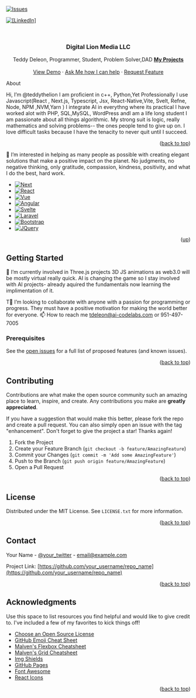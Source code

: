 <!-- Improved compatibility of back to top link: See: https://github.com/teddythelion/teddythelion/teddythelion/pull/73 -->
<a name="readme-top"></a>
<!--
*** Thanks for checking out the Best-README-Template. If you have a suggestion
*** that would make this better, please fork the repo and create a pull request
*** or simply open an issue with the tag "enhancement".
*** Don't forget to give the project a star!
*** Thanks again! Now go create something AMAZING! :D
-->



<!-- PROJECT SHIELDS -->
<!--
*** I'm using markdown "reference style" links for readability.
*** Reference links are enclosed in brackets [ ] instead of parentheses ( ).
*** See the bottom of this document for the declaration of the reference variables
*** for contributors-url, forks-url, etc. This is an optional, concise syntax you may use.
*** https://www.markdownguide.org/basic-syntax/#reference-style-links
-->


[![Issues][issues-shield]][issues-url]

[![[LinkedIn]][linkedin-shield]](https://www.linkedin.com/in/teddy-deleon-24908126b/)



<!-- PROJECT LOGO -->
<br />
<div align="center">
  <a href="https://github.com/teddythelion/teddythelion/teddythelion">
   
  </a>

  <h3 align="center">Digital Lion Media LLC</h3>

  <p align="center">
   Teddy Deleon, Programmer, Student, Problem Solver,DAD
    <a href="https://github.com/teddythelion/teddythelion/teddythelion"><strong>My Projects</strong></a>
    <br />
    <br />
    <a href="https://github.com/teddythelion/teddythelion/teddythelion">View Demo</a>
    ·
    <a href="https://github.com/teddythelion/teddythelion/teddythelion/issues">Ask Me how I can help</a>
    ·
    <a href="https://github.com/teddythelion/teddythelion/teddythelion/issues">Request Feature</a>
  </p>
</div>



<!-- TABLE OF CONTENTS -->

  <summary>About</summary>
  



<!-- ABOUT  -->




 Hi, I’m @teddythelion I am proficient in c++, Python,Yet Professionally I use Javascript(React , Next.js, Typescript, Jsx, React-Native,Vite, Svelt, Refne, Node, NPM ,NVM,Yarn ) I integrate AI in everythng where its practical I have worked alot with PHP, SQL,MySQL, WordPress andI am a life long student I am passionate about all things algorithmic. My strong suit is logic, really mathematics and solving problems-- the ones people tend to give up on. I love difficult tasks because I have the tenacity to never quit until I succeed.


<p align="right">(<a href="#readme-top">back to top</a>)</p>





👀 I’m interested in helping as many people as possible with creating elegant solutions that make a positive impact on the planet. No judgments, no negative thinking, only gratitude, compassion, kindness, positivity, and what I do the best, hard work.


* [![Next][Next.js]][Next-url]
* [![React][React.js]][React-url]
* [![Vue][Vue.js]][Vue-url]
* [![Angular][Angular.io]][Angular-url]
* [![Svelte][Svelte.dev]][Svelte-url]
* [![Laravel][Laravel.com]][Laravel-url]
* [![Bootstrap][Bootstrap.com]][Bootstrap-url]
* [![JQuery][JQuery.com]][JQuery-url]

<p align="right">(<a href="#readme-top">up</a>)</p>



<!-- GETTING STARTED -->
## Getting Started

🌱 I’m currently involved in Three.js projects 3D JS animations as web3.0 will be mostly virtual really quick. AI is changing the game so I stay involved with AI projects- already aquired the fundamentals now learning the implimentation of it.


T💞️ I’m looking to collaborate with anyone with a passion for programming or progress. They must have a positive motivation for making the world better for everyone.
📫 How to reach me tdeleon@ai-codelabs.com or 951-497-7005
### Prerequisites

See the [open issues](https://github.com/teddythelion/teddythelion/teddythelion/issues) for a full list of proposed features (and known issues).

<p align="right">(<a href="#readme-top">back to top</a>)</p>



<!-- CONTRIBUTING -->
## Contributing

Contributions are what make the open source community such an amazing place to learn, inspire, and create. Any contributions you make are **greatly appreciated**.

If you have a suggestion that would make this better, please fork the repo and create a pull request. You can also simply open an issue with the tag "enhancement".
Don't forget to give the project a star! Thanks again!

1. Fork the Project
2. Create your Feature Branch (`git checkout -b feature/AmazingFeature`)
3. Commit your Changes (`git commit -m 'Add some AmazingFeature'`)
4. Push to the Branch (`git push origin feature/AmazingFeature`)
5. Open a Pull Request

<p align="right">(<a href="#readme-top">back to top</a>)</p>



<!-- LICENSE -->
## License

Distributed under the MIT License. See `LICENSE.txt` for more information.

<p align="right">(<a href="#readme-top">back to top</a>)</p>



<!-- CONTACT -->
## Contact

Your Name - [@your_twitter](https://twitter.com/your_username) - email@example.com

Project Link: [https://github.com/your_username/repo_name](https://github.com/your_username/repo_name)

<p align="right">(<a href="#readme-top">back to top</a>)</p>



<!-- ACKNOWLEDGMENTS -->
## Acknowledgments

Use this space to list resources you find helpful and would like to give credit to. I've included a few of my favorites to kick things off!

* [Choose an Open Source License](https://choosealicense.com)
* [GitHub Emoji Cheat Sheet](https://www.webpagefx.com/tools/emoji-cheat-sheet)
* [Malven's Flexbox Cheatsheet](https://flexbox.malven.co/)
* [Malven's Grid Cheatsheet](https://grid.malven.co/)
* [Img Shields](https://shields.io)
* [GitHub Pages](https://pages.github.com)
* [Font Awesome](https://fontawesome.com)
* [React Icons](https://react-icons.github.io/react-icons/search)

<p align="right">(<a href="#readme-top">back to top</a>)</p>



<!-- MARKDOWN LINKS & IMAGES -->
<!-- https://www.markdownguide.org/basic-syntax/#reference-style-links -->
[contributors-shield]: https://img.shields.io/github/contributors/teddythelion/teddythelion/teddythelion.svg?style=for-the-badge
[contributors-url]: https://github.com/teddythelion/teddythelion/teddythelion/graphs/contributors
[forks-shield]: https://img.shields.io/github/forks/teddythelion/teddythelion/teddythelion.svg?style=for-the-badge
[forks-url]: https://github.com/teddythelion/teddythelion/teddythelion/network/members
[stars-shield]: https://img.shields.io/github/stars/teddythelion/teddythelion/teddythelion.svg?style=for-the-badge
[stars-url]: https://github.com/teddythelion/teddythelion/teddythelion/stargazers
[issues-shield]: https://img.shields.io/github/issues/teddythelion/teddythelion/teddythelion.svg?style=for-the-badge
[issues-url]: https://github.com/teddythelion/teddythelion/teddythelion/issues
[license-shield]: https://img.shields.io/github/license/teddythelion/teddythelion/teddythelion.svg?style=for-the-badge
[license-url]: https://github.com/teddythelion/teddythelion/teddythelion/blob/master/LICENSE.txt
[linkedin-shield]: https://img.shields.io/badge/-LinkedIn-black.svg?style=for-the-badge&logo=linkedin&colorB=555
[linkedin-url]: https://linkedin.com/in/teddythelion
[product-screenshot]: images/screenshot.png
[Next.js]: https://img.shields.io/badge/next.js-000000?style=for-the-badge&logo=nextdotjs&logoColor=white
[Next-url]: https://nextjs.org/
[React.js]: https://img.shields.io/badge/React-20232A?style=for-the-badge&logo=react&logoColor=61DAFB
[React-url]: https://reactjs.org/
[Vue.js]: https://img.shields.io/badge/Vue.js-35495E?style=for-the-badge&logo=vuedotjs&logoColor=4FC08D
[Vue-url]: https://vuejs.org/
[Angular.io]: https://img.shields.io/badge/Angular-DD0031?style=for-the-badge&logo=angular&logoColor=white
[Angular-url]: https://angular.io/
[Svelte.dev]: https://img.shields.io/badge/Svelte-4A4A55?style=for-the-badge&logo=svelte&logoColor=FF3E00
[Svelte-url]: https://svelte.dev/
[Laravel.com]: https://img.shields.io/badge/Laravel-FF2D20?style=for-the-badge&logo=laravel&logoColor=white
[Laravel-url]: https://laravel.com
[Bootstrap.com]: https://img.shields.io/badge/Bootstrap-563D7C?style=for-the-badge&logo=bootstrap&logoColor=white
[Bootstrap-url]: https://getbootstrap.com
[JQuery.com]: https://img.shields.io/badge/jQuery-0769AD?style=for-the-badge&logo=jquery&logoColor=white
[JQuery-url]: https://jquery.com 
